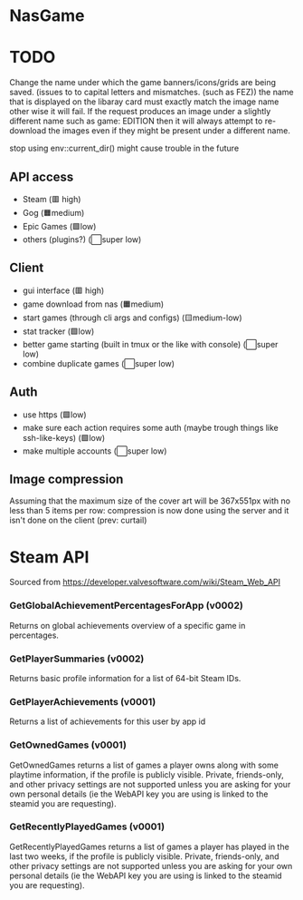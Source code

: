 # NasGame

# TODO

Change the name under which the game banners/icons/grids are being saved. (issues to to capital letters and mismatches. (such as FEZ))
the name that is displayed on the libaray card must exactly match the image name other wise it will fail.
If the request produces an image under a slightly different name such as game: EDITION then it will always attempt to re-download the images even if they might be present under a different name.

stop using env::current_dir()
might cause trouble in the future

## API access
- Steam (🟥 high)
- Gog (🟧medium)
- Epic Games (🟩low)
- others (plugins?) (⬜super low)

## Client

- gui interface (🟥 high)
- game download from nas (🟧medium)
- start games (through cli args and configs) (🟨medium-low)
- stat tracker (🟩low)
- better game starting (built in tmux or the like with console) (⬜super low)
- combine duplicate games (⬜super low)

##  Auth

- use https (🟩low)
- make sure each action requires some auth (maybe trough things like ssh-like-keys) (🟩low)
- make multiple accounts (⬜super low)


## Image compression
Assuming that the maximum size of the cover art will be 367x551px with no less than 5 items per row:
compression is now done using the server and it isn't done on the client (prev: curtail)

# Steam API

Sourced from https://developer.valvesoftware.com/wiki/Steam_Web_API


### GetGlobalAchievementPercentagesForApp (v0002)
Returns on global achievements overview of a specific game in percentages.
### GetPlayerSummaries (v0002)
Returns basic profile information for a list of 64-bit Steam IDs.
### GetPlayerAchievements (v0001)
Returns a list of achievements for this user by app id 
### GetOwnedGames (v0001)
GetOwnedGames returns a list of games a player owns along with some playtime information, if the profile is publicly visible. Private, friends-only, and other privacy settings are not supported unless you are asking for your own personal details (ie the WebAPI key you are using is linked to the steamid you are requesting). 
### GetRecentlyPlayedGames (v0001)
GetRecentlyPlayedGames returns a list of games a player has played in the last two weeks, if the profile is publicly visible. Private, friends-only, and other privacy settings are not supported unless you are asking for your own personal details (ie the WebAPI key you are using is linked to the steamid you are requesting). 
